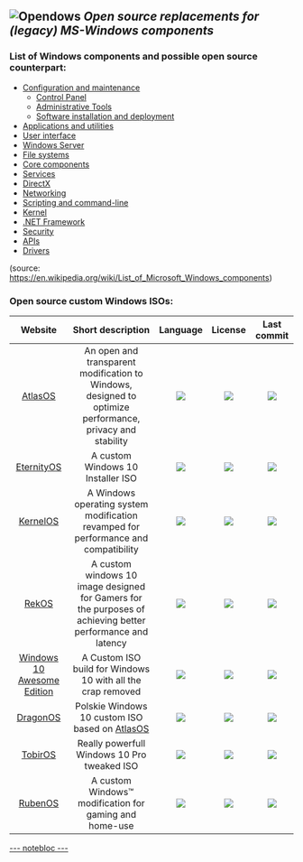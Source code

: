 ![Opendows](http://www.forart.it/progetti/Opendows/logo.png)
*Open source replacements for (legacy) MS-Windows components*
---
### List of Windows components and possible open source counterpart:
- [Configuration and maintenance](conf_&_mant.md)
  - [Control Panel](conf_&_mant.md#control-panel)
  - [Administrative Tools](conf_&_mant.md#administrative-tools)
  - [Software installation and deployment](conf_&_mant.md#software-installation-and-deployment)
- [Applications and utilities](app&utils.md)
- [User interface](UserGUI.md)
- [Windows Server]()
- [File systems]()
- [Core components](Core.md)
- [Services]()
- [DirectX]()
- [Networking]()
- [Scripting and command-line]()
- [Kernel]()
- [.NET Framework]()
- [Security]()
- [APIs]()
- [Drivers](Drivers.md)

(source: https://en.wikipedia.org/wiki/List_of_Microsoft_Windows_components)

### Open source custom Windows ISOs:
|Website|Short description|Language|License|Last commit|
|:-:|:-:|:-:|:-:|:-:|
|[AtlasOS](https://atlasos.net/)|An open and transparent modification to Windows, designed to optimize performance, privacy and stability|[![](https://img.shields.io/github/languages/top/Atlas-OS/Atlas?color=pink&style=flat-square)](https://github.com/Atlas-OS/Atlas/graphs/contributors)|[![](https://flat.badgen.net/github/license/Atlas-OS/Atlas?label=)](https://github.com/Atlas-OS/Atlas/blob/master/LICENSE)|[![](https://flat.badgen.net/github/last-commit/Atlas-OS/Atlas/main?label=)](https://github.com/Atlas-OS/Atlas/graphs/code-frequency)|
|[EternityOS](https://github.com/EternityOS/Eternity#readme)|A custom Windows 10 Installer ISO|[![](https://img.shields.io/github/languages/top/EternityOS/Eternity?color=pink&style=flat-square)](https://github.com/EternityOS/Eternity/graphs/contributors)|[![](https://flat.badgen.net/github/license/EternityOS/Eternity?label=)](https://github.com/EternityOS/Eternity/blob/master/LICENSE)|[![](https://flat.badgen.net/github/last-commit/EternityOS/Eternity/main?label=)](https://github.com/EternityOS/Eternity/graphs/code-frequency)|
|[KernelOS](https://github.com/Velytics/KernelOS#readme)|A Windows operating system modification revamped for performance and compatibility|[![](https://img.shields.io/github/languages/top/Velytics/KernelOS?color=pink&style=flat-square)](https://github.com/Velytics/KernelOS/graphs/contributors)|[![](https://flat.badgen.net/github/license/Velytics/KernelOS?label=)](https://github.com/Velytics/KernelOS/blob/master/LICENSE)|[![](https://flat.badgen.net/github/last-commit/Velytics/KernelOS/main?label=)](https://github.com/Velytics/KernelOS/graphs/code-frequency)|
|[RekOS](https://github.com/Reknotic/RekOS#readme)|A custom windows 10 image designed for Gamers for the purposes of achieving better performance and latency|[![](https://img.shields.io/github/languages/top/Reknotic/RekOS?color=pink&style=flat-square)](https://github.com/Reknotic/RekOS/graphs/contributors)|[![](https://flat.badgen.net/github/license/Reknotic/RekOS?label=)](https://github.com/Reknotic/RekOS/blob/master/LICENSE)|[![](https://flat.badgen.net/github/last-commit/Reknotic/RekOS/main?label=)](https://github.com/Reknotic/RekOS/graphs/code-frequency)|
|[Windows 10 Awesome Edition](https://github.com/YetAnotherMorty/Windows-10-Awesome-Edition#readme)|A Custom ISO build for Windows 10 with all the crap removed|[![](https://img.shields.io/github/languages/top/YetAnotherMorty/Windows-10-Awesome-Edition?color=pink&style=flat-square)](https://github.com/YetAnotherMorty/Windows-10-Awesome-Edition/graphs/contributors)|[![](https://flat.badgen.net/github/license/YetAnotherMorty/Windows-10-Awesome-Edition?label=)](https://github.com/YetAnotherMorty/Windows-10-Awesome-Edition/blob/master/LICENSE)|[![](https://flat.badgen.net/github/last-commit/YetAnotherMorty/Windows-10-Awesome-Edition/main?label=)](https://github.com/YetAnotherMorty/Windows-10-Awesome-Edition/graphs/code-frequency)|
|[DragonOS](https://github.com/RivioxGaming/DragonOS#readme)|Polskie Windows 10 custom ISO based on [AtlasOS](https://atlasos.net/)|[![](https://img.shields.io/github/languages/top/RivioxGaming/DragonOS?color=pink&style=flat-square)](https://github.com/RivioxGaming/DragonOS/graphs/contributors)|[![](https://flat.badgen.net/github/license/RivioxGaming/DragonOS?label=)](https://github.com/RivioxGaming/DragonOS/blob/master/LICENSE)|[![](https://flat.badgen.net/github/last-commit/RivioxGaming/DragonOS/main?label=)](https://github.com/RivioxGaming/DragonOS/graphs/code-frequency)|
|[TobirOS](https://github.com/tobiasrepracek/TobirOS#readme)|Really powerfull Windows 10 Pro tweaked ISO|[![](https://img.shields.io/github/languages/top/tobiasrepracek/TobirOS?color=pink&style=flat-square)](https://github.com/tobiasrepracek/TobirOS/graphs/contributors)|[![](https://flat.badgen.net/github/license/tobiasrepracek/TobirOS?label=)](https://github.com/tobiasrepracek/TobirOS/blob/master/LICENSE)|[![](https://flat.badgen.net/github/last-commit/tobiasrepracek/TobirOS/main?label=)](https://github.com/tobiasrepracek/TobirOS/graphs/code-frequency)|
|[RubenOS](https://github.com/WorldOFWindows/RubenOS#readme)|A custom Windows™ modification for gaming and home-use|[![](https://img.shields.io/github/languages/top/WorldOFWindows/RubenOS?color=pink&style=flat-square)](https://github.com/WorldOFWindows/RubenOS/graphs/contributors)|[![](https://flat.badgen.net/github/license/WorldOFWindows/RubenOS?label=)](https://github.com/WorldOFWindows/RubenOS/blob/master/LICENSE)|[![](https://flat.badgen.net/github/last-commit/WorldOFWindows/RubenOS/main?label=)](https://github.com/WorldOFWindows/RubenOS/graphs/code-frequency)|

[--- notebloc ---](note.md)
